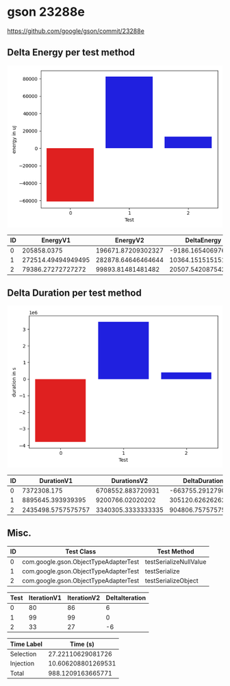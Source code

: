 # gson 23288e


https://github.com/google/gson/commit/23288e



## Delta Energy per test method

![](./gson_delta_energy_0_v.png)


| ID | EnergyV1 | EnergyV2 | DeltaEnergy | σ |
| --- | --- | --- | --- | --- |
| 0 | 205858.0375 | 196671.87209302327 | -9186.16540697674 | 101957.883263194 | 121212.26550087964 |
| 1 | 272514.49494949495 | 282878.64646464644 | 10364.15151515149 | 110640.1463495506 | 110361.13238115476 |
| 2 | 79386.27272727272 | 99893.81481481482 | 20507.542087542097 | 67128.8883382682 | 70574.48345885519 |

## Delta Duration per test method

![](./gson_delta_duration_0_v.png)


| ID | DurationV1 | DurationsV2 | DeltaDuration |
| --- | --- | --- | --- |
| 0 | 7372308.175 | 6708552.883720931 | -663755.2912790691 |
| 1 | 8895645.393939395 | 9200766.02020202 | 305120.6262626257 |
| 2 | 2435498.5757575757 | 3340305.3333333335 | 904806.7575757578 |

## Misc.

| ID | Test Class | Test Method |
| --- | --- | --- |
| 0 | com.google.gson.ObjectTypeAdapterTest | testSerializeNullValue |
| 1 | com.google.gson.ObjectTypeAdapterTest | testSerialize |
| 2 | com.google.gson.ObjectTypeAdapterTest | testSerializeObject |




| Test | IterationV1 | IterationV2 | DeltaIteration |
| --- | --- | --- | --- |
| 0 | 80 | 86 | 6 |
| 1 | 99 | 99 | 0 |
| 2 | 33 | 27 | -6 |



| Time Label | Time (s) |
| --- | --- |
| Selection | 27.22110629081726 |
| Injection | 10.606208801269531 |
| Total | 988.1209163665771 |


